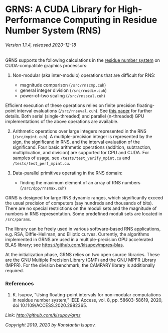 # GRNS: A CUDA Library for High-Performance Computing in Residue Number System (RNS)
###### Version 1.1.4, released 2020-12-18

GRNS supports the following calculations in the [residue number system](https://en.wikipedia.org/wiki/Residue_number_system) on CUDA-compatible graphics processors:

1. Non-modular (aka inter-modulo) operations that are difficult for RNS:

    * magnitude comparison (`/src/rnscmp.cuh`)
    * general integer division (`/src/rnsdiv.cuh`)
    * power-of-two scaling (`/src/rnsscal.cuh`)

Efficient execution of these operations relies on finite precision floating-point interval evaluations (`/src/rnseval.cuh`). See [this paper](https://dx.doi.org/10.1109/ACCESS.2020.2982365) for further details. Both serial (single-threaded) and parallel (n-threaded) GPU implementations of the above operations are available. 

2. Arithmetic operations over large integers represented in the RNS (`/src/mpint.cuh`). A multiple-precision integer is represented by the sign, the significand in RNS, 
and the interval evaluation of the significand. Four basic arithmetic operations 
(addition, subtraction, multiplication, and division) are supported for CPU and CUDA. 
For samples of usage, see `/tests/test_verify_mpint.cu` and `/tests/test_perf_mpint.cu`.

3. Data-parallel primitives operating in the RNS domain:

    * finding the maximum element of an array of RNS numbers (`/src/dpp/rnsmax.cuh`)

GRNS is designed for large RNS dynamic ranges, which significantly exceed the usual precision of computers 
(say hundreds and thousands of bits). There are no special restrictions on the moduli sets and 
the magnitude of numbers in RNS representation. Some predefined moduli sets are located in `/src/params`.

The library can be freely used in various software-based RNS applications, e.g. RSA, Diffie-Hellman, and Elliptic curves. 
Currently, the algorithms implemented in GRNS are used in a multiple-precision GPU accelerated BLAS library; 
see https://github.com/kisupov/mpres-blas.

At the initialization phase, GRNS relies on two open source libraries.
These are the GNU Multiple Precision Library (GMP) and the GNU MPFR Library (MPFR).
For the division benchmark, the CAMPARY library is additionally required.

### References

1. K. Isupov, "Using floating-point intervals for non-modular computations in residue number system," IEEE Access, vol. 8, pp. 58603-58619, 2020, doi 10.1109/ACCESS.2020.2982365.


*Link: http://github.com/kisupov/grns*

*Copyright 2019, 2020 by Konstantin Isupov.*

